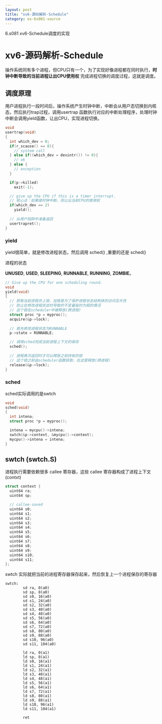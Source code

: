 ```yaml
---
layout: post
title: "xv6-源码解析-Schedule"
category: os-6s081-source
---
```


6.s081 xv6-Schedule调度的实现

# xv6-源码解析-Schedule

操作系统同有多个进程，但CPU只有一个，为了实现好像进程都在同时执行，**时钟中断导致的当前进程让出CPU使用权** 完成进程切换的调度过程，这就是调度。

## 调度原理

用户进程执行一段时间后，操作系统产生时钟中断，中断会从用户态切换到内核态，然后执行trap过程，调用usertrap 函数执行对应的中断处理程序，处理时钟中断会调用yield函数，让出CPU，实现进程切换。

```c
void
usertrap(void)
{
  int which_dev = 0;
  if(r_scause() == 8){
    // system call
  } else if((which_dev = devintr()) != 0){
    // ok
  } else {
	// exception
  }

  if(p->killed)
    exit(-1);

  // give up the CPU if this is a timer interrupt.
  // 核心点：如果是时钟中断，则让出当前CPU的使用权
  if(which_dev == 2)
    yield();
  
  // 从用户陷阱中准备返回
  usertrapret();
}

```

### yield

yield很简单，就是修改进程状态，然后调用 sched() ,重要的还是 sched()

进程的状态

**UNUSED**, **USED**, **SLEEPING**, **RUNNABLE**, **RUNNING**, **ZOMBIE**。

```c
// Give up the CPU for one scheduling round.
void
yield(void)
{
  // 获取当前进程并上锁，加锁是为了保护进程状态结构体的访问互斥性
  // 防止在修改进程状态时导致的不变量临时为假的情况
  // 这个锁在scheduler中被释放(跨进程)
  struct proc *p = myproc();
  acquire(&p->lock);
  
  // 首先修改进程状态为RUNNABLE
  p->state = RUNNABLE;

  // 调用sched完成当前进程上下文的保存
  sched();
  
  // 进程再次返回时才可以释放之前持有的锁
  // 这个锁之前由scheduler函数获取，在这里释放(跨进程)
  release(&p->lock);
}

```

###  sched

sched实际调用的是swtch

```c
void
sched(void)
{
  int intena;
  struct proc *p = myproc();

  intena = mycpu()->intena;
  swtch(&p->context, &mycpu()->context);
  mycpu()->intena = intena;
}
```

## swtch (swtch.S)

进程执行需要依赖很多 callee 寄存器，这些 callee 寄存器构成了进程上下文(contxt)

```c
struct context {
  uint64 ra;
  uint64 sp;

  // callee-saved
  uint64 s0;
  uint64 s1;
  uint64 s2;
  uint64 s3;
  uint64 s4;
  uint64 s5;
  uint64 s6;
  uint64 s7;
  uint64 s8;
  uint64 s9;
  uint64 s10;
  uint64 s11;
};

```





swtch 实际就把当前的进程寄存器保存起来，然后恢复上一个进程保存的寄存器

```assembly
swtch:
        sd ra, 0(a0)
        sd sp, 8(a0)
        sd s0, 16(a0)
        sd s1, 24(a0)
        sd s2, 32(a0)
        sd s3, 40(a0)
        sd s4, 48(a0)
        sd s5, 56(a0)
        sd s6, 64(a0)
        sd s7, 72(a0)
        sd s8, 80(a0)
        sd s9, 88(a0)
        sd s10, 96(a0)
        sd s11, 104(a0)

        ld ra, 0(a1)
        ld sp, 8(a1)
        ld s0, 16(a1)
        ld s1, 24(a1)
        ld s2, 32(a1)
        ld s3, 40(a1)
        ld s4, 48(a1)
        ld s5, 56(a1)
        ld s6, 64(a1)
        ld s7, 72(a1)
        ld s8, 80(a1)
        ld s9, 88(a1)
        ld s10, 96(a1)
        ld s11, 104(a1)
        
        ret
```

